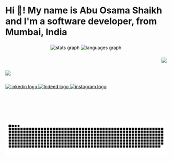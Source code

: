 <h1 align="left">Hi 👋! My name is Abu Osama Shaikh and I'm a software developer, from Mumbai, India</h1>

###

<div align="center">
  <img src="https://github-readme-stats.vercel.app/api?username=Shady-shaikh&hide_title=false&hide_rank=false&show_icons=true&include_all_commits=true&count_private=true&disable_animations=false&theme=dracula&locale=en&hide_border=false" height="150" alt="stats graph"  />
  <img src="https://github-readme-stats.vercel.app/api/top-langs?username=Shady-shaikh&locale=en&hide_title=false&layout=compact&card_width=320&langs_count=5&theme=dracula&hide_border=false" height="150" alt="languages graph"  />
</div>

###

<img align="right" height="200" src="https://raw.githubusercontent.com/TheDudeThatCode/TheDudeThatCode/master/Assets/Developer.gif"  />
<br>

###

<div align="left">
  <img src="https://skillicons.dev/icons?i=php,mysql,laravel,js,jquery,java,html,css,postman,firebase,sqlite,flutter,dart,vscode,androidstudio,bootstrap,c,cpp,git,github,stackoverflow,sublime,idea,powershell&perline=6"  />
</div>

###

<div align="left">
  <a href="https://www.linkedin.com/in/usama-shaikh-81294a306/" target="_blank">
    <img src="https://img.shields.io/static/v1?message=LinkedIn&logo=linkedin&label=&color=0077B5&logoColor=white&labelColor=&style=for-the-badge" height="35" alt="linkedin logo"      />
  </a>
  <a href="https://profile.indeed.com/?hl=en_IN&co=IN&from=gnav-homepage" target="_blank">
    <img src="https://img.shields.io/static/v1?message=Indeed&logo=indeed&label=&logoColor=white&labelColor=&style=for-the-badge" height="35" alt="Indeed logo"  />
  </a>
  <a href="https://www.instagram.com/abu_osama_2000/" target="_blank">
    <img src="https://img.shields.io/static/v1?message=Instagram&logo=instagram&label=&color=E4405F&logoColor=white&labelColor=&style=for-the-badge" height="35" alt="instagram         logo"  />
  </a>
</div>

###

<br clear="both">



<div align="center">
  <img src="https://raw.githubusercontent.com/Platane/snk/output/github-contribution-grid-snake.svg"  />
</div>

###



###
